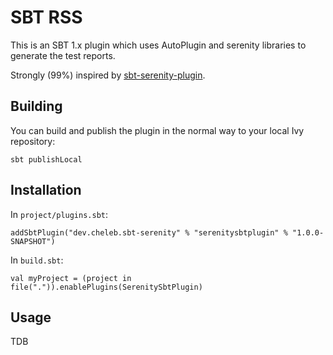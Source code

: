 # SBT RSS

This is an SBT 1.x plugin which uses AutoPlugin and serenity libraries to generate the test reports.

Strongly (99%) inspired by [sbt-serenity-plugin](https://github.com/abhijeetardale/serenity-sbt-plugin).

## Building 

You can build and publish the plugin in the normal way to your local Ivy repository:

```
sbt publishLocal
```

## Installation


In `project/plugins.sbt`:

```
addSbtPlugin("dev.cheleb.sbt-serenity" % "serenitysbtplugin" % "1.0.0-SNAPSHOT")
```

In `build.sbt`:

```
val myProject = (project in file(".")).enablePlugins(SerenitySbtPlugin)

```

## Usage

TDB



